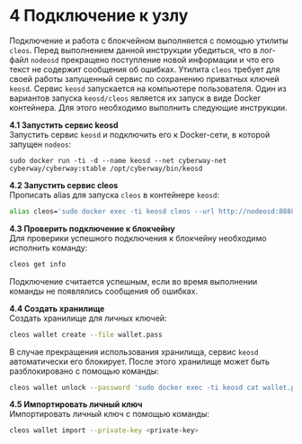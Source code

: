 # 4 Подключение к узлу
Подключение и работа с блокчейном выполняется с помощью утилиты `cleos`. Перед выполнением данной инструкции убедиться, что в лог-файл `nodeosd` прекращено поступление новой информации и что его текст не содержит сообщения об ошибках. Утилита `cleos` требует для своей работы запущенный сервис по сохранению приватных ключей `keosd`. Сервис `keosd` запускается на компьютере пользователя. Один из вариантов запуска `keosd/cleos` является их запуск в виде Docker контейнера. Для этого необходимо выполнить следующие инструкции.  

**4.1 Запустить сервис keosd**  
Запустить сервис `keosd` и подключить его к Docker-сети, в которой запущен `nodeos`:
```
sudo docker run -ti -d --name keosd --net cyberway-net cyberway/cyberway:stable /opt/cyberway/bin/keosd
```

**4.2 Запустить сервис cleos**  
Прописать alias для запуска `cleos` в контейнере `keosd`:
```sh
alias cleos='sudo docker exec -ti keosd cleos --url http://nodeosd:8888'
``` 

**4.3 Проверить подключение к блокчейну**  
Для проверики успешного подключения к блокчейну необходимо исполнить команду:
```sh
cleos get info
```
Подключение считается успешным, если во время выполнении команды не появлялись сообщения об ошибках.  
 
**4.4 Создать хранилище**  
Создать хранилище для личных ключей:
```sh
cleos wallet create --file wallet.pass
```
В случае прекращения использования хранилища, сервис `keosd` автоматически его блокирует. После этого хранилище может быть разблокировано с помощью команды:
```sh
cleos wallet unlock --password 'sudo docker exec -ti keosd cat wallet.pass'
```

**4.5 Импортировать личный ключ**  
Импортировать личный ключ с помощью команды:
```sh
cleos wallet import --private-key <private-key>
```

